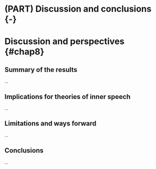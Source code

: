 # (PART) Discussion and conclusions {-}

# Discussion and perspectives {#chap8}

## Summary of the results

...

## Implications for theories of inner speech

...

<!--

A revised verson of @mackay_constraints_1992 constraints...

Condensation in rumination, look into think-aloud protocols (e.g. Lyubomirsky et al., 1999) ??

Différence entre petit effet homogène (dominant) et > effet hétéogène, réf aux travaux de haaf et rouder, further work should probably explore the domnancy of the effect

From Friston (2011): there is no need for separate inverse and forward models in motor control because the inverse model can be replaced by (Bayesian) inversion of the forward model […] page 491/ Active inference eschews the hard inverse problem by replacing optimal control signals that specify muscle movements (in an intrinsic frame) with prior beliefs about limb trajectories (in an extrinsic frame)  

From Pickering & clarke, IFM replace the need for an inversme model (AFM) ?

See also wlikinson & fernyough (2017)

Computational modelling ? For instance, model of motor imagery duration (in relation to execution duration), maybe find some inspiration in Tversky & Kahneman (1992) model of probability of winning a gamble vs subjective probability ? Cf. description of the model in Farell & Lewandowsky (2018, p. 252-253).

Clarify the logical chain derivation chain from inner speech to EMG correlates (i.e., inner speech = motor simulation = rehearsal of the neuro-motor networks implicated in speech production = incomplete inhibition = EMG traces)

Posterior prob of central hypo and auxiliary hypo ? Computing them via Bayes theorem ? See Gershman (2018; p.15)

How to overcome (bad) mental habits ? From Hertel (2004, page 209): In short, the best antidote to maladaptive habits is a new set of habits—not the opposite sort of habits recommended by Pollyanna and the teachings of Norman Vincent Peale (1956) and not the habits of suppression as recommended by certain grandmothers but the habits of thought control.

Describe model of van vugt… suractivation of neagtive memory chunks ? Alternatively, rumination can be seen in a Bayesian framework as overdetermined priors… or lack of flexibility.

Mental habit = low control (automaticity). Habits become habits through learning and association, in the same way a poem can be learned by heart… both can be more and more strongly internalised in a similar way…

See fitzgerald et al. (2014): how habits are created ? Through model comparison and model averaging, simpler model (habits models) are favoured over time

From Dolan & Doyan (2014): Model-free control is computationally efficient, since it re- places computation (i.e., the burdensome simulation of future states) with memory (i.e., stored discounted values of expected future reward); however, the forward-looking nature of the pre- diction error makes it statistically inefficient (Daw et al., 2005).

>> More automatic inner speech relies more on associate memory-based processes while less automatic (more intentional / deliberate) relies more on deliberate simulation mechanisms. Why ? Because habitual motor action relies on memory-based stored association (mappings) between motor command and sensory consequences. 

In contrast, new (unusual) motor commands, to be imagined, needs to go through the simulation/emulation 
mechanism. This could be tested by creating habits (via learning) of differents words and comparing their EMG traces and / or suppression by articulatory suppression… For instance, mental multiplication ? Learned arithmetic table ? Poems ? Also see: https://link.springer.com/content/pdf/10.3758%2Fs13421-013-0320-y.pdf

The condensation dimension might not be related to “embodiment” (e.g., EMG traces) as automatic thoughts vary along that axis… (e.g., an earworm).

Perspectives: AFM ou IFM ? Ouverture vers post-doc et mécanismes inhibiteurs

-->

## Limitations and ways forward

...

## Conclusions

...
